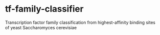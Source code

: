 # tf-family-classifier
Transcription factor family classification from highest-affinity binding sites of yeast Saccharomyces cerevisiae
